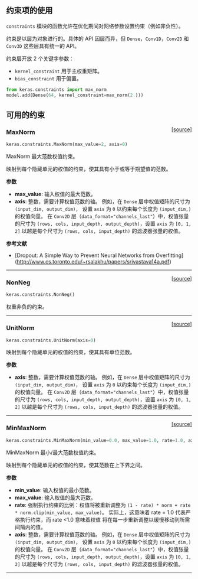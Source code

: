 ## 约束项的使用

`constraints` 模块的函数允许在优化期间对网络参数设置约束（例如非负性）。

约束是以层为对象进行的。具体的 API 因层而异，但 `Dense`，`Conv1D`，`Conv2D` 和 `Conv3D` 这些层具有统一的 API。

约束层开放 2 个关键字参数：

- `kernel_constraint` 用于主权重矩阵。
- `bias_constraint` 用于偏置。

```python
from keras.constraints import max_norm
model.add(Dense(64, kernel_constraint=max_norm(2.)))
```

## 可用的约束


<span style="float:right;">[[source]](https://github.com/keras-team/keras/blob/master/keras/constraints.py#L22)</span>
### MaxNorm

```python
keras.constraints.MaxNorm(max_value=2, axis=0)
```

MaxNorm 最大范数权值约束。

映射到每个隐藏单元的权值的约束，使其具有小于或等于期望值的范数。

__参数__

- __max_value__: 输入权值的最大范数。
- __axis__: 整数，需要计算权值范数的轴。
    例如，在 `Dense` 层中权值矩阵的尺寸为 `(input_dim, output_dim)`，
    设置 `axis` 为 `0` 以约束每个长度为 `(input_dim,)` 的权值向量。
    在 `Conv2D` 层（`data_format="channels_last"`）中，权值张量的尺寸为
    `(rows, cols, input_depth, output_depth)`，设置 `axis` 为 `[0, 1, 2]` 
    以越是每个尺寸为 `(rows, cols, input_depth)` 的滤波器张量的权值。

__参考文献__

- [Dropout: A Simple Way to Prevent Neural Networks from Overfitting]
(http://www.cs.toronto.edu/~rsalakhu/papers/srivastava14a.pdf)

----

<span style="float:right;">[[source]](https://github.com/keras-team/keras/blob/master/keras/constraints.py#L61)</span>
### NonNeg

```python
keras.constraints.NonNeg()
```

权重非负的约束。

----

<span style="float:right;">[[source]](https://github.com/keras-team/keras/blob/master/keras/constraints.py#L69)</span>
### UnitNorm

```python
keras.constraints.UnitNorm(axis=0)
```

映射到每个隐藏单元的权值的约束，使其具有单位范数。

__参数__

- __axis__: 整数，需要计算权值范数的轴。
    例如，在 `Dense` 层中权值矩阵的尺寸为 `(input_dim, output_dim)`，
    设置 `axis` 为 `0` 以约束每个长度为 `(input_dim,)` 的权值向量。
    在 `Conv2D` 层（`data_format="channels_last"`）中，权值张量的尺寸为
    `(rows, cols, input_depth, output_depth)`，设置 `axis` 为 `[0, 1, 2]` 
    以越是每个尺寸为 `(rows, cols, input_depth)` 的滤波器张量的权值。

----

<span style="float:right;">[[source]](https://github.com/keras-team/keras/blob/master/keras/constraints.py#L98)</span>
### MinMaxNorm

```python
keras.constraints.MinMaxNorm(min_value=0.0, max_value=1.0, rate=1.0, axis=0)
```

MinMaxNorm 最小/最大范数权值约束。

映射到每个隐藏单元的权值的约束，使其范数在上下界之间。

__参数__

- __min_value__: 输入权值的最小范数。
- __max_value__: 输入权值的最大范数。
- __rate__: 强制执行约束的比例：权值将被重新调整为
    `(1 - rate) * norm + rate * norm.clip(min_value, max_value)`。
    实际上，这意味着 rate = 1.0 代表严格执行约束，而 rate <1.0 意味着权值
    将在每一步重新调整以缓慢移动到所需间隔内的值。
- __axis__: 整数，需要计算权值范数的轴。
    例如，在 `Dense` 层中权值矩阵的尺寸为 `(input_dim, output_dim)`，
    设置 `axis` 为 `0` 以约束每个长度为 `(input_dim,)` 的权值向量。
    在 `Conv2D` 层（`data_format="channels_last"`）中，权值张量的尺寸为
    `(rows, cols, input_depth, output_depth)`，设置 `axis` 为 `[0, 1, 2]` 
    以越是每个尺寸为 `(rows, cols, input_depth)` 的滤波器张量的权值。


---